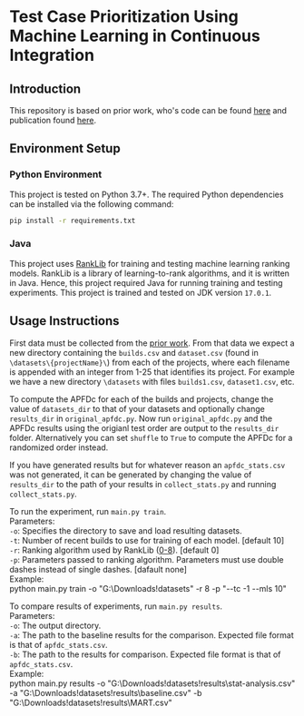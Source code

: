 # Test Case Prioritization Using Machine Learning in Continuous Integration

## Introduction
This repository is based on prior work, who's code can be found [here](https://github.com/Ahmadreza-SY/TCP-CI) and publication found [here](https://arxiv.org/abs/2109.13168).

## Environment Setup
### Python Environment
This project is tested on Python 3.7+. The required Python dependencies can be installed via the following command:
```bash
pip install -r requirements.txt
```

### Java
This project uses [RankLib](https://sourceforge.net/p/lemur/wiki/RankLib) for training and testing machine learning ranking models. RankLib is a library of learning-to-rank algorithms, and it is written in Java. Hence, this project required Java for running training and testing experiments. This project is trained and tested on JDK version `17.0.1`.

## Usage Instructions
First data must be collected from the [prior work](https://github.com/Ahmadreza-SY/TCP-CI). From that data we expect a new directory containing the `builds.csv` and `dataset.csv` (found in `\datasets\{projectName}\`) from each of the projects, where each filename is appended with an integer from 1-25 that identifies its project. For example we have a new directory `\datasets` with files `builds1.csv`, `dataset1.csv`, etc.

To compute the APFDc for each of the builds and projects, change the value of `datasets_dir` to that of your datasets and optionally change `results_dir` in `original_apfdc.py`. Now run `original_apfdc.py` and the APFDc results using the origianl test order are output to the `results_dir` folder. Alternatively you can set `shuffle` to `True` to compute the APFDc for a randomized order instead.

If you have generated results but for whatever reason an `apfdc_stats.csv` was not generated, it can be generated by changing the value of `results_dir` to the path of your results in `collect_stats.py` and running `collect_stats.py`.

To run the experiment, run `main.py train`.\
Parameters:\
`-o`: Specifies the directory to save and load resulting datasets.\
`-t`: Number of recent builds to use for training of each model. [default 10]\
`-r`: Ranking algorithm used by RankLib ([0-8](https://sourceforge.net/p/lemur/wiki/RankLib%20How%20to%20use/)). [default 0]\
`-p`: Parameters passed to ranking algorithm. Parameters must use double dashes instead of single dashes. [dafault none]\
Example:\
python main.py train -o "G:\Downloads\!datasets" -r 8 -p "--tc -1 --mls 10"

To compare results of experiments, run `main.py results`.\
Parameters:\
`-o`: The output directory.\
`-a`: The path to the baseline results for the comparison. Expected file format is that of `apfdc_stats.csv`.\
`-b`: The path to the results for comparison. Expected file format is that of `apfdc_stats.csv`.\
Example:\
python main.py results -o "G:\Downloads\!datasets\!results\stat-analysis.csv" -a "G:\Downloads\!datasets\!results\baseline.csv" -b "G:\Downloads\!datasets\!results\MART.csv"
